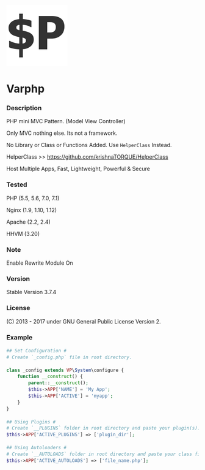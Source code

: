 ![Varphp](_default/ico1.png?raw=true "Varphp")
# Varphp

### Description
PHP mini MVC Pattern. (Model View Controller)

Only MVC nothing else. Its not a framework.

No Library or Class or Functions Added. Use `HelperClass` Instead.

HelperClass >> https://github.com/krishnaTORQUE/HelperClass

Host Multiple Apps, Fast, Lightweight, Powerful & Secure

### Tested
PHP (5.5, 5.6, 7.0, 7.1)

Nginx (1.9, 1.10, 1.12)

Apache (2.2, 2.4)

HHVM (3.20)

### Note
Enable Rewrite Module On

### Version
Stable Version 3.7.4

### License
(C) 2013 - 2017 under GNU General Public License Version 2.

### Example
```php
## Set Configuration #
# Create `_config.php` file in root directory.

class _config extends VP\System\configure {
    function __construct() {
        parent::__construct();
        $this->APP['NAME'] = 'My App';
        $this->APP['ACTIVE'] = 'myapp';
    }
}

## Using Plugins #
# Create `__PLUGINS` folder in root directory and paste your plugin(s).
$this->APP['ACTIVE_PLUGINS'] => ['plugin_dir'];

## Using Autoloaders #
# Create `__AUTOLOADS` folder in root directory and paste your class file.
$this->APP['ACTIVE_AUTOLOADS'] => ['file_name.php'];
```